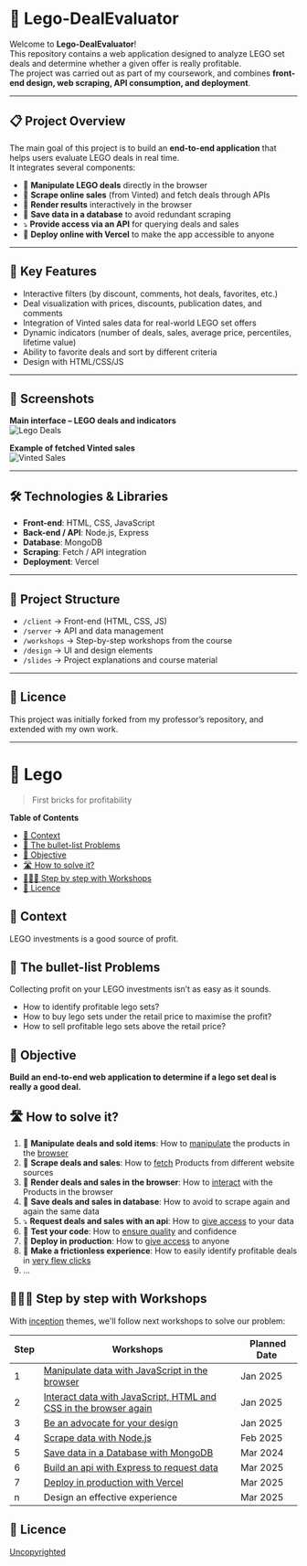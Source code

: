 # 🧱 Lego-DealEvaluator

Welcome to **Lego-DealEvaluator**!  
This repository contains a web application designed to analyze LEGO set deals and determine whether a given offer is really profitable.  
The project was carried out as part of my coursework, and combines **front-end design, web scraping, API consumption, and deployment**.

---

## 📋 Project Overview
The main goal of this project is to build an **end-to-end application** that helps users evaluate LEGO deals in real time.  
It integrates several components:

- 🧱 **Manipulate LEGO deals** directly in the browser  
- 🧹 **Scrape online sales** (from Vinted) and fetch deals through APIs  
- 📱 **Render results** interactively in the browser  
- 💽 **Save data in a database** to avoid redundant scraping  
- ⤵️ **Provide access via an API** for querying deals and sales  
- 🚀 **Deploy online with Vercel** to make the app accessible to anyone  

---

## 🌟 Key Features
- Interactive filters (by discount, comments, hot deals, favorites, etc.)  
- Deal visualization with prices, discounts, publication dates, and comments  
- Integration of Vinted sales data for real-world LEGO set offers  
- Dynamic indicators (number of deals, sales, average price, percentiles, lifetime value)  
- Ability to favorite deals and sort by different criteria  
- Design with HTML/CSS/JS  

---

## 📸 Screenshots  

 **Main interface – LEGO deals and indicators**  
![Lego Deals](images/ImageWebApplicationLego.png)  

**Example of fetched Vinted sales**  
![Vinted Sales](images/Image2WebApplicationLego.png) 

---

## 🛠️ Technologies & Libraries
- **Front-end**: HTML, CSS, JavaScript  
- **Back-end / API**: Node.js, Express  
- **Database**: MongoDB  
- **Scraping**: Fetch / API integration  
- **Deployment**: Vercel  

---

## 📁 Project Structure
- `/client` → Front-end (HTML, CSS, JS)  
- `/server` → API and data management  
- `/workshops` → Step-by-step workshops from the course  
- `/design` → UI and design elements  
- `/slides` → Project explanations and course material  

---

## 📝 Licence
This project was initially forked from my professor’s repository, and extended with my own work.

---

# 🧱 Lego

> First bricks for profitability

<!-- START doctoc generated TOC please keep comment here to allow auto update -->
<!-- DON'T EDIT THIS SECTION, INSTEAD RE-RUN doctoc TO UPDATE -->
**Table of Contents**

- [📱 Context](#-context)
- [🤔 The bullet-list Problems](#-the-bullet-list-problems)
- [🎯 Objective](#-objective)
- [🛣 How to solve it?](#%F0%9F%9B%A3-how-to-solve-it)
- [👩🏽‍💻 Step by step with Workshops](#%E2%80%8D-step-by-step-with-workshops)
- [📝 Licence](#-licence)

<!-- END doctoc generated TOC please keep comment here to allow auto update -->

## 📱 Context

LEGO investments is a good source of profit. 

## 🤔 The bullet-list Problems

Collecting profit on your LEGO investments isn’t as easy as it sounds.

* How to identify profitable lego sets?
* How to buy lego sets under the retail price to maximise the profit?
* How to sell profitable lego sets above the retail price?

## 🎯 Objective

**Build an end-to-end web application to determine if a lego set deal is really a good deal.**

## 🛣 How to solve it?

1. 🧱 **Manipulate deals and sold items**: How to [manipulate](https://github.com/92bondstreet/inception/blob/master/themes/1.md#about-javascript) the products in the [browser](https://github.com/92bondstreet/inception/blob/master/themes/1.md#about-htmlcss)
2. 🧹 **Scrape deals and sales**: How to [fetch](https://github.com/92bondstreet/inception/blob/master/themes/2.md#about-nodejs) Products from different website sources
3. 📱 **Render deals and sales in the browser**: How to [interact](https://github.com/92bondstreet/inception/blob/master/themes/3.md#about-prototyping) with the Products in the browser
4. 💽 **Save deals and sales in database**: How to avoid to scrape again and again the same data
5. ⤵️ **Request deals and sales with an api**: How to [give access](https://github.com/92bondstreet/inception/blob/master/themes/2.md#about-restful-api) to your data
6. 🐛 **Test your code**: How to [ensure quality](https://github.com/92bondstreet/inception/blob/master/themes/2.md#about-readme-driven-comment-driven-and-test-driven-development) and confidence
7. 🚀 **Deploy in production**: How to [give access](https://github.com/92bondstreet/inception/blob/master/themes/2.md#about-serverless) to anyone
8. 🎨 **Make a frictionless experience**: How to easily identify profitable deals in [very flew clicks](https://github.com/92bondstreet/inception/blob/master/themes/3.md#about-ux-best-practices)
9. ...

## 👩🏽‍💻 Step by step with Workshops

With [inception](https://github.com/92bondstreet/inception?tab=readme-ov-file#%EF%B8%8F-the-3-themes) themes, we'll follow next workshops to solve our problem:

| Step | Workshops | Planned Date
| --- | --- | ---
| 1 | [Manipulate data with JavaScript in the browser](./workshops/1-manipulate-javascript.md) | Jan 2025
| 2 | [Interact data with JavaScript, HTML and CSS in the browser again](./workshops/2-interact-js-css.md) | Jan 2025
| 3 | [Be an advocate for your design](./workshops/3-advocate-your-design.md) | Jan 2025
| 4 | [Scrape data with Node.js](./workshops/4-scrape-node.md) | Feb 2025
| 5 | [Save data in a Database with MongoDB](./workshops/5-store-mongodb.md) | Mar 2024
| 6 | [Build an api with Express to request data](./workshops/6-api-express.md) | Mar 2025
| 7 | [Deploy in production with Vercel](./workshops/7-deploy.md) | Mar 2025
| n | Design an effective experience | Mar 2025

## 📝 Licence

[Uncopyrighted](http://zenhabits.net/uncopyright/)
